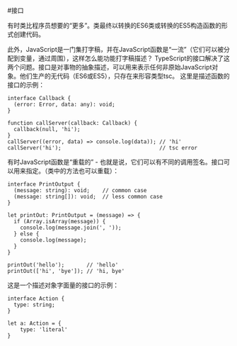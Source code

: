#接口

有时类比程序员想要的“更多”。类最终以转换的ES6类或转换的ES5构造函数的形式创建代码。

此外，JavaScript是一门集打字稿，并在JavaScript函数是“一流”（它们可以被分配到变量，通过周围），这样怎么能功能打字稿描述？
TypeScript的接口解决了这两个问题。接口是对事物的抽象描述，可以用来表示任何非原始JavaScript对象。他们生产的无代码（ES6或ES5），只存在来形容类型tsc。
这里是描述函数的接口的示例：
```
interface Callback {
  (error: Error, data: any): void;
}

function callServer(callback: Callback) {
  callback(null, 'hi');
}
callServer((error, data) => console.log(data)); // 'hi'
callServer('hi');                               // tsc error
```
有时JavaScript函数是“重载的” - 也就是说，它们可以有不同的调用签名。接口可以用来指定。（类中的方法也可以重载）：
```
interface PrintOutput {
  (message: string): void;    // common case
  (message: string[]): void;  // less common case
}

let printOut: PrintOutput = (message) => {
  if (Array.isArray(message)) {
    console.log(message.join(', '));
  } else {
    console.log(message);
  }
}

printOut('hello');       // 'hello'
printOut(['hi', 'bye']); // 'hi, bye'
```
这是一个描述对象字面量的接口的示例：
```
interface Action {
  type: string;
}

let a: Action = {
    type: 'literal' 
}
```